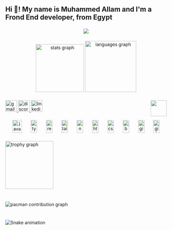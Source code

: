 <h2 align="left">Hi 👋! My name is Muhammed Allam and I'm a Frond End developer, from Egypt</h2>

###

<div align="center">
  <img src="https://profile-counter.glitch.me/Muhammed-1123/count.svg?"  />
</div>

###

<div align="center">
  <img src="https://github-readme-stats.vercel.app/api?username=Muhammed-1123&hide_title=false&hide_rank=true&show_icons=true&include_all_commits=false&count_private=true&disable_animations=false&theme=onedark&locale=en&hide_border=true" height="150" alt="stats graph"  />
  <img src="https://github-readme-stats.vercel.app/api/top-langs?username=Muhammed-1123&locale=en&hide_title=false&layout=compact&card_width=320&langs_count=7&theme=onedark&hide_border=true" height="160" alt="languages graph"  />
</div>

###

<img align="right" height="50" src="https://media4.giphy.com/media/v1.Y2lkPTc5MGI3NjExMWc3MTh6dTRmZHMyZjNnMWlmZWY3d2tvbmVvdG1hZGh0NXptNThmbyZlcD12MV9pbnRlcm5hbF9naWZfYnlfaWQmY3Q9Zw/ENY5vJgJPEfG3Ym14H/giphy.gif"  />

###

<div align="left">
  <a href="frontend.muhammad@gmail.com" target="_blank">
    <img src="https://img.shields.io/static/v1?message=Gmail&logo=gmail&label=&color=D14836&logoColor=white&labelColor=&style=for-the-badge" height="36" alt="gmail logo"  />
  </a>
  <a href="muhammeed__" target="_blank">
    <img src="https://img.shields.io/static/v1?message=Discord&logo=discord&label=&color=7289DA&logoColor=white&labelColor=&style=for-the-badge" height="36" alt="discord logo"  />
  </a>
  <a href="www.linkedin.com/in/muhammeed" target="_blank">
    <img src="https://img.shields.io/static/v1?message=LinkedIn&logo=linkedin&label=&color=0077B5&logoColor=white&labelColor=&style=for-the-badge" height="36" alt="linkedin logo"  />
  </a>
</div>

###

<div align="center">
  <img src="https://cdn.jsdelivr.net/gh/devicons/devicon/icons/javascript/javascript-plain.svg" height="40" alt="javascript logo" width="30" />
  <img width="20" />
  <img src="https://cdn.jsdelivr.net/gh/devicons/devicon/icons/typescript/typescript-plain.svg" height="40" alt="typescript logo" width="20" />
  <img width="20" />
  <img src="https://cdn.jsdelivr.net/gh/devicons/devicon/icons/react/react-original-wordmark.svg" height="40" alt="react logo" width="20" />
  <img width="20" />
  <img src="https://cdn.jsdelivr.net/gh/devicons/devicon/icons/tailwindcss/tailwindcss-plain.svg" height="40" alt="tailwindcss logo" width="20" />
  <img width="20" />
  <img src="https://cdn.jsdelivr.net/gh/devicons/devicon/icons/nextjs/nextjs-original.svg" height="40" alt="nextjs logo" width="20" />
  <img width="20" />
  <img src="https://cdn.jsdelivr.net/gh/devicons/devicon/icons/html5/html5-plain.svg" height="40" alt="html5 logo" width="20" />
  <img width="20" />
  <img src="https://cdn.jsdelivr.net/gh/devicons/devicon/icons/css3/css3-plain.svg" height="40" alt="css3 logo" width="20" />
  <img width="20" />
  <img src="https://cdn.jsdelivr.net/gh/devicons/devicon/icons/bootstrap/bootstrap-original.svg" height="40" alt="bootstrap logo" width="20" />
  <img width="20" />
  <img src="https://cdn.jsdelivr.net/gh/devicons/devicon/icons/git/git-plain.svg" height="40" alt="git logo" width="20" />
  <img width="20" />
  <img src="https://cdn.jsdelivr.net/gh/devicons/devicon/icons/github/github-original.svg" height="40" alt="github logo" width="20" />
</div>

###

<img src="https://github-profile-trophy.vercel.app?username=maurodesouza&theme=dracula&column=-1&row=1&margin-w=8&margin-h=8&no-bg=false&no-frame=false&order=4" height="150" alt="trophy graph"  />

###
<br clear="both">

<picture>
  <source media="(prefers-color-scheme: dark)" srcset="https://raw.githubusercontent.com/Muhammed-1123/Muhammed-1123/output/pacman-contribution-graph-dark.svg">
  <source media="(prefers-color-scheme: light)" srcset="https://raw.githubusercontent.com/Muhammed-1123/Muhammed-1123/output/pacman-contribution-graph.svg">
  <img alt="pacman contribution graph" src="https://raw.githubusercontent.com/Muhammed-1123/Muhammed-1123/output/pacman-contribution-graph.svg">
</picture>

###

<br clear="both">

<img src="https://raw.githubusercontent.com/Muhammed-1123/Muhammed-1123/output/snake.svg" alt="Snake animation" />

###
